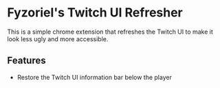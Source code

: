 # Fyzoriel's Twitch UI Refresher

This is a simple chrome extension that refreshes the Twitch UI to make it look less ugly and more accessible.

## Features
- Restore the Twitch UI information bar below the player